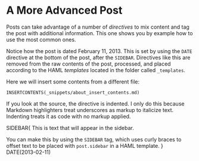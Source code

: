 # A More Advanced Post

Posts can take advantage of a number of _directives_ to mix content and tag the post with additional information. This one shows you by example how to use the most common ones.

Notice how the post is dated February 11, 2013. This is set by using the `DATE` directive at the bottom of the post, after the `SIDEBAR`. Directives like this are removed from the raw contents of the post, processed, and placed according to the HAML _templates_ located in the folder called `_templates`.

Here we will insert some contents from a different file:

    INSERTCONTENTS(_snippets/about_insert_contents.md)

If you look at the source, the directive is indented. I only do this because Markdown highlighters treat underscores as markup to italicize text. Indenting treats it as code with no markup applied.

SIDEBAR{
This is text that will appear in the sidebar.

You can make this by using the `SIDEBAR` tag, which uses curly braces to offset text to be placed with `post.sidebar` in a HAML template.
}
DATE(2013-02-11)
